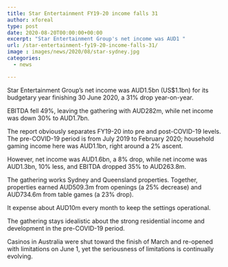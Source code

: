 ```yaml
---
title: Star Entertainment FY19-20 income falls 31
author: xforeal 
type: post
date: 2020-08-20T00:00:00+00:00
excerpt: "Star Entertainment Group's net income was AUD1 "
url: /star-entertainment-fy19-20-income-falls-31/
image : images/news/2020/08/star-sydney.jpg
categories:
  - news

---
```

Star Entertainment Group&#8217;s net income was AUD1.5bn (US$1.1bn) for its budgetary year finishing 30 June 2020, a 31&percnt; drop year-on-year. 

EBITDA fell 49&percnt;, leaving the gathering with AUD282m, while net income was down 30&percnt; to AUD1.7bn. 

The report obviously separates FY19-20 into pre and post-COVID-19 levels. The pre-COVID-19 period is from July 2019 to February 2020; household gaming income here was AUD1.1bn, right around a 2&percnt; ascent. 

However, net income was AUD1.6bn, a 8&percnt; drop, while net income was AUD1.3bn, 10&percnt; less, and EBITDA dropped 35&percnt; to AUD263.8m. 

The gathering works Sydney and Queensland properties. Together, properties earned AUD509.3m from openings (a 25&percnt; decrease) and AUD734.6m from table games (a 23&percnt; drop). 

It expense about AUD10m every month to keep the settings operational. 

The gathering stays idealistic about the strong residential income and development in the pre-COVID-19 period. 

Casinos in Australia were shut toward the finish of March and re-opened with limitations on June 1, yet the seriousness of limitations is continually evolving.